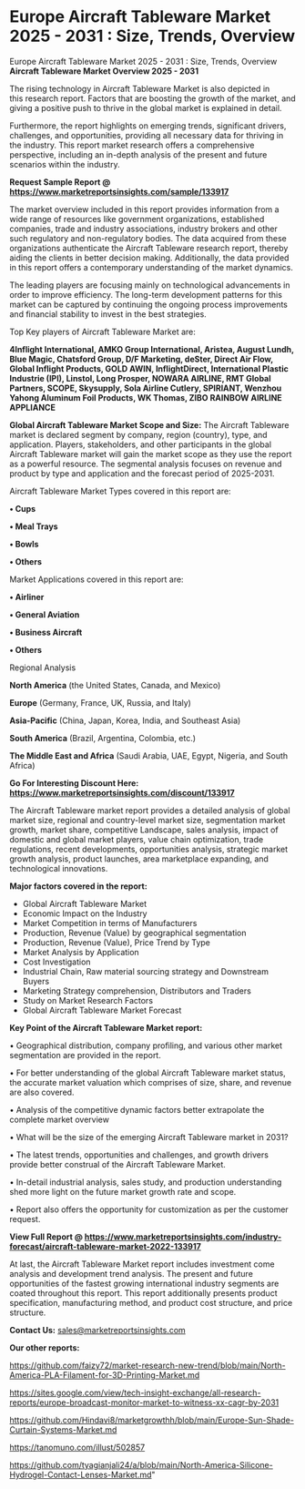 # Europe Aircraft Tableware Market 2025 - 2031 : Size, Trends, Overview
Europe Aircraft Tableware Market 2025 - 2031 : Size, Trends, Overview
<Strong> Aircraft Tableware Market Overview 2025 - 2031</strong>

The rising technology in Aircraft Tableware Market is also depicted in this research report. Factors that are boosting the growth of the market, and giving a positive push to thrive in the global market is explained in detail.

Furthermore, the report highlights on emerging trends, significant drivers, challenges, and opportunities, providing all necessary data for thriving in the industry. This report market research offers a comprehensive perspective, including an in-depth analysis of the present and future scenarios within the industry.

<strong>Request Sample Report @ <a href=https://www.marketreportsinsights.com/sample/133917>https://www.marketreportsinsights.com/sample/133917</a></strong>

The market overview included in this report provides information from a wide range of resources like government organizations, established companies, trade and industry associations, industry brokers and other such regulatory and non-regulatory bodies. The data acquired from these organizations authenticate the Aircraft Tableware research report, thereby aiding the clients in better decision making. Additionally, the data provided in this report offers a contemporary understanding of the market dynamics.

The leading players are focusing mainly on technological advancements in order to improve efficiency. The long-term development patterns for this market can be captured by continuing the ongoing process improvements and financial stability to invest in the best strategies.

Top Key players of Aircraft Tableware Market are:

<strong>4Inflight International, AMKO Group International, Aristea, August Lundh, Blue Magic, Chatsford Group, D/F Marketing, deSter, Direct Air Flow, Global Inflight Products, GOLD AWIN, InflightDirect, International Plastic Industrie (IPI), Linstol, Long Prosper, NOWARA AIRLINE, RMT Global Partners, SCOPE, Skysupply, Sola Airline Cutlery, SPIRIANT, Wenzhou Yahong Aluminum Foil Products, WK Thomas, ZIBO RAINBOW AIRLINE APPLIANCE</strong>

<strong><b>Global Aircraft Tableware Market Scope and Size:</b></strong>
The Aircraft Tableware market is declared segment by company, region (country), type, and application. Players, stakeholders, and other participants in the global Aircraft Tableware market will gain the market scope as they use the report as a powerful resource. The segmental analysis focuses on revenue and product by type and application and the forecast period of 2025-2031.

Aircraft Tableware Market Types covered in this report are:

<strong>• Cups

• Meal Trays

• Bowls

• Others</strong>

Market Applications covered in this report are:

<strong>• Airliner

• General Aviation

• Business Aircraft

• Others</strong> 

Regional Analysis

<strong>North America</strong> (the United States, Canada, and Mexico)

<strong>Europe</strong> (Germany, France, UK, Russia, and Italy)

<strong>Asia-Pacific</strong> (China, Japan, Korea, India, and Southeast Asia)

<strong>South America</strong> (Brazil, Argentina, Colombia, etc.)

<strong>The Middle East and Africa</strong> (Saudi Arabia, UAE, Egypt, Nigeria, and South Africa)

<strong>Go For Interesting Discount Here: <a href=https://www.marketreportsinsights.com/discount/133917>https://www.marketreportsinsights.com/discount/133917</a></strong>

The Aircraft Tableware market report provides a detailed analysis of global market size, regional and country-level market size, segmentation market growth, market share, competitive Landscape, sales analysis, impact of domestic and global market players, value chain optimization, trade regulations, recent developments, opportunities analysis, strategic market growth analysis, product launches, area marketplace expanding, and technological innovations.

<strong><b>Major factors covered in the report:</b></strong>
<ul>
  <li>Global Aircraft Tableware Market </li>
  <li>Economic Impact on the Industry</li>
  <li>Market Competition in terms of Manufacturers</li>
  <li>Production, Revenue (Value) by geographical segmentation</li>
  <li>Production, Revenue (Value), Price Trend by Type</li>
  <li>Market Analysis by Application</li>
  <li>Cost Investigation</li>
  <li>Industrial Chain, Raw material sourcing strategy and Downstream Buyers</li>
  <li>Marketing Strategy comprehension, Distributors and Traders</li>
  <li>Study on Market Research Factors</li>
  <li>Global Aircraft Tableware Market Forecast</li>
</ul>

<strong><b>Key Point of the Aircraft Tableware Market report:</b></strong>

• Geographical distribution, company profiling, and various other market segmentation are provided in the report.

• For better understanding of the global Aircraft Tableware market status, the accurate market valuation which comprises of size, share, and revenue are also covered.

• Analysis of the competitive dynamic factors better extrapolate the complete market overview

• What will be the size of the emerging Aircraft Tableware market in 2031?

• The latest trends, opportunities and challenges, and growth drivers provide better construal of the Aircraft Tableware Market.

• In-detail industrial analysis, sales study, and production understanding shed more light on the future market growth rate and scope.

• Report also offers the opportunity for customization as per the customer request.

<strong><b>View Full Report @ <a href=https://www.marketreportsinsights.com/industry-forecast/aircraft-tableware-market-2022-133917>https://www.marketreportsinsights.com/industry-forecast/aircraft-tableware-market-2022-133917</a></b></strong>


At last, the Aircraft Tableware Market report includes investment come analysis and development trend analysis. The present and future opportunities of the fastest growing international industry segments are coated throughout this report. This report additionally presents product specification, manufacturing method, and product cost structure, and price structure.

<strong>Contact Us:</strong>
sales@marketreportsinsights.com

<strong>Our other reports:</strong>

<a href=https://github.com/faizy72/market-research-new-trend/blob/main/North-America-PLA-Filament-for-3D-Printing-Market.md>https://github.com/faizy72/market-research-new-trend/blob/main/North-America-PLA-Filament-for-3D-Printing-Market.md</a>

<a href=https://sites.google.com/view/tech-insight-exchange/all-research-reports/europe-broadcast-monitor-market-to-witness-xx-cagr-by-2031>https://sites.google.com/view/tech-insight-exchange/all-research-reports/europe-broadcast-monitor-market-to-witness-xx-cagr-by-2031</a>

<a href=https://github.com/Hindavi8/marketgrowthh/blob/main/Europe-Sun-Shade-Curtain-Systems-Market.md>https://github.com/Hindavi8/marketgrowthh/blob/main/Europe-Sun-Shade-Curtain-Systems-Market.md</a>

<a href=https://tanomuno.com/illust/502857>https://tanomuno.com/illust/502857</a>

<a href=https://github.com/tyagianjali24/a/blob/main/North-America-Silicone-Hydrogel-Contact-Lenses-Market.md>https://github.com/tyagianjali24/a/blob/main/North-America-Silicone-Hydrogel-Contact-Lenses-Market.md</a>"
